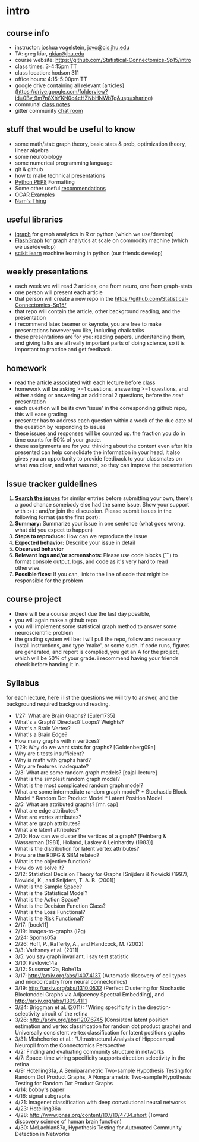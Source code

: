 # intro

## course info

 * instructor: joshua vogelstein, jovo@cis.jhu.edu
 * TA: greg kiar, gkiar@jhu.edu
 * course website: https://github.com/Statistical-Connectomics-Sp15/intro
 * class times: 3-4:15pm TT
 * class location: hodson 311
 * office hours: 4:15-5:00pm TT
 * google drive containing all relevant [articles] (https://drive.google.com/folderview?id=0By_9m7n8XhYKN0o4cHZNbHNWbTg&usp=sharing)
 * communal [class notes](https://docs.google.com/document/d/1YhhtP_KWaol2EsYQ7iX2oK0huT1Qi7erJ2zsX49AjC4/edit?usp=sharing)
 * gitter community [chat room](https://gitter.im/Statistical-Connectomics-Sp15/intro)

## stuff that would be useful to know

  * some math/stat: graph theory, basic stats & prob, optimization theory, linear algebra
  * some neurobiology
  * some numerical programming language
  * git & github
  * how to make technical presentations
  * [Python PEP8](https://www.python.org/dev/peps/pep-0008/) Formatting 
  * Some other useful [recommendations](http://w.ocp.me/style:project)
  * [OCAR Examples](https://drive.google.com/open?id=0B_dAuemRqBb9fjRNc2VudTN1VVoxRkVGSjAxbU10SXp2OXZPX1V1VnQxamdaZXRYcm9tUFU&authuser=0)
  * [Nam's Thing](https://drive.google.com/open?id=0B_dAuemRqBb9YUZWcVlfQ1lWdzg&authuser=0)

## useful libraries

  * [igraph](http://igraph.org/) for graph analytics in R or python (which we use/develop)
  * [FlashGraph](https://github.com/icoming/FlashGraph) for graph analytics at scale on commodity machine (which we use/develop)
  * [scikit learn](http://scikit-learn.org/stable/) machine learning in python (our friends develop)

## weekly presentations

  * each week we will read 2 articles, one from neuro, one from graph-stats
  * one person will present each article
  * that person will create a new repo in the https://github.com/Statistical-Connectomics-Sp15/
  * that repo will contain the article, other background reading, and the presentation
  * i recommend latex beamer or keynote, you are free to make presentations however you like, including chalk talks
  * these presentations are for you: reading papers, understanding them, and giving talks are all really important parts of doing science, so it is important to practice and get feedback.

## homework

 * read the article associated with each lecture before class
 * homework will be asking >=1 questions, answering >=1 questions, and either asking or answering an additional 2 questions,  before the *next* presentation
 * each question will be its own 'issue' in the corresponding github repo, this will ease grading
 * presenter has to address each question within a week of the due date of the question by responding to issues
 * these issues and responses will be counted up.  the fraction you do in time counts for 50% of your grade.
 * these assignments are for you: thinking about the content even after it is presented can help consolidate the information in your head, it also gives you an opportunity to provide feedback to your classmates on what was clear, and what was not, so they can improve the presentation
 

## Issue tracker guidelines

1. **[Search the issues](https://github.com/Statistical-Connectomics-Sp15/intro/issues)** for similar entries before submitting your own, there's a good chance somebody else had the same issue. Show your support with `:+1:` and/or join the discussion. Please submit issues in the following format (as the first post):
1. **Summary:** Summarize your issue in one sentence (what goes wrong, what did you expect to happen)
1. **Steps to reproduce:** How can we reproduce the issue
1. **Expected behavior:** Describe your issue in detail
1. **Observed behavior**
1. **Relevant logs and/or screenshots:** Please use code blocks (\`\`\`) to format console output, logs, and code as it's very hard to read otherwise.
1. **Possible fixes**: If you can, link to the line of code that might be responsible for the problem


## course project
  
  * there will be a course project due the last day possible,
  * you will again make a github repo
  * you will implement some statistical graph method to answer some neuroscientific problem
  * the grading system will be: i will pull the repo, follow and necessary install instructions, and type 'make', or some such.  if code runs, figures are generated, and report is complied, you get an A for the project, which will be 50% of your grade. i recommend having your friends check before handing it in. 


## Syllabus 
for each lecture, here i list the questions we will try to answer, and the background required background reading.


  * 1/27: What are Brain Graphs? [Euler1735]
   * What's a Graph? Directed? Loops? Weights?
   * What's a Brain Vertex?
   * What's a Brain Edge?
   * How many graphs with n vertices?
  * 1/29: Why do we want stats for graphs? [Goldenberg09a]
   * Why are t-tests insufficient? 
   * Why is math with graphs hard? 
   * Why are features inadequate? 
  * 2/3: What are some random graph models? [cajal-lecture]
   *  What is the simplest random graph model? 
   *  What is the most complicated random graph model? 
   *  What are some intermediate random graph model? 
    * Stochastic Block Model
    * Random Dot Product Model
    * Latent Position Model
  * 2/5: What are attributed graphs? [mr. cap]
   * What are edge attributes? 
   * What are vertex attributes? 
   * What are graph attributes? 
   * What are latent attributes?
  * 2/10: How can we cluster the vertices of a graph? [Feinberg & Wasserman (1981), Holland, Laskey & Leinhardty (1983)]
   *  What is the distribution for latent vertex attributes?
   *  How are the RDPG & SBM related?
   *  What is the objective function?
   *  How do we solve it?
  * 2/12: Statistical Decision Theory for Graphs [Snijders & Nowicki (1997), Nowicki, K., and Snijders, T. A. B. (2001)]
   * What is the Sample Space?
   * What is the Statistical Model?
   * What is the Action Space?
   * What is the Decision Function Class?
   * What is the Loss Functional?
   * What is the Risk Functional?
  * 2/17: [bock11]
  * 2/19: images-to-graphs (i2g)
  * 2/24: Sporns05a
  * 2/26: Hoff, P., Rafferty, A., and Handcock, M. (2002)
  * 3/3: Varhsney et al. (2011)
  * 3/5: you say graph invariant, i say test statistic
  * 3/10: Pavlovic14a
  * 3/12: Sussman12a, Rohe11a
  * 3/17: http://arxiv.org/abs/1407.4137 (Automatic discovery of cell types and microcircuitry from neural connectomics)
  * 3/19: http://arxiv.org/abs/1310.0532 (Perfect Clustering for Stochastic Blockmodel Graphs via Adjacency Spectral Embedding), and http://arxiv.org/abs/1309.4111 
  * 3/24: Briggman et al. (2011): "Wiring specificity in the direction-selectivity circuit of the retina
  * 3/26: http://arxiv.org/abs/1207.6745 (Consistent latent position estimation and vertex classification for random dot product graphs) and Universally consistent vertex classification for latent positions graphs
  * 3/31: Mishchenko et al.: "Ultrastructural Analysis of Hippocampal Neuropil from the Connectomics Perspective
  * 4/2:  Finding and evaluating community structure in networks
  * 4/7:  Space-time wiring specificity supports direction selectivity in the retina
  * 4/9: Hotelling31a, A Semiparametric Two-sample Hypothesis Testing for Random Dot Product Graphs, A Nonparametric Two-sample Hypothesis Testing for Random Dot Product Graphs
  * 4/14: bobby's paper
  * 4/16: signal subgraphs
  * 4/21: Imagenet classification with deep convolutional neural networks
  * 4/23: Hotelling36a 
  * 4/28: http://www.pnas.org/content/107/10/4734.short (Toward discovery science of human brain function)
  * 4/30: McLachlan87a, Hypothesis Testing for Automated Community Detection in Networks
  
  
